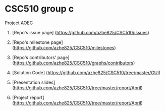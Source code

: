 # CSC510 group c
Project AOEC

1. [Repo's issue page] (https://github.com/azhe825/CSC510/issues) <br />

2. [Repo's milestone page] (https://github.com/azhe825/CSC510/milestones) <br />

3. [Repo's contributors' page] (https://github.com/azhe825/CSC510/graphs/contributors) <br />

4. [Solution Code] (https://github.com/azhe825/CSC510/tree/master/GUI) <br />

5. [Presentation slides] (https://github.com/azhe825/CSC510/tree/master/report/April) <br />

6. [Project report] (https://github.com/azhe825/CSC510/tree/master/report/April) <br />